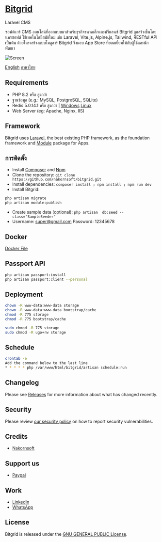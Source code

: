 # [Bitgrid](https://github.com/nakornsoft/bitgrid)
Laravel CMS

ซอฟต์แวร์ CMS ออนไลน์ที่ออกแบบมาสำหรับธุรกิจขนาดเล็กและฟรีแลนซ์ Bitgrid ถูกสร้างขึ้นโดยนครซอฟต์ ใช้เทคโนโลยีสมัยใหม่ เช่น Laravel, Vite.js, Alpine.js, Tailwind, RESTful API เป็นต้น ด้วยโครงสร้างแบบโมดูลาร์ Bitgrid จึงมอบ App Store ที่ยอดเยี่ยมให้กับผู้ใช้และนักพัฒนา

![Screen](https://www.nakornsoft.com/wp-content/uploads/2025/02/bitgrid.png "Dashboards")

[English](README.md)
[ภาษาไทย](README-TH.md)

## Requirements

* PHP 8.2 หรือ สูงกว่า
* ฐานข้อมูล (e.g.: MySQL, PostgreSQL, SQLite)
* Redis 5.0.14.1 หรือ สูงกว่า | [Windows](https://github.com/tporadowski/redis/releases/tag/v5.0.14.1) [Linux](https://redis.io/docs/latest/operate/oss_and_stack/install/install-redis/install-redis-on-linux/)
* Web Server (eg: Apache, Nginx, IIS)

## Framework

Bitgrid uses [Laravel](http://laravel.com), the best existing PHP framework, as the foundation framework and [Module](https://github.com/nWidart/laravel-modules) package for Apps.

## การติดตั้ง

* Install [Composer](https://getcomposer.org/download) and [Npm](https://nodejs.org/en/download)
* Clone the repository: `git clone https://github.com/nakornsoft/bitgrid.git`
* Install dependencies: `composer install ; npm install ; npm run dev`
* Install Bitgrid:

```bash
php artisan migrate
php artisan module:publish
```

* Create sample data (optional): `php artisan  db:seed --class="SampleSeeder"`
* Username: super@gmail.com Password: 12345678

## Docker

[Docker File](DOCKER.md)

## Passport API
```bash
php artisan passport:install
php artisan passport:client --personal
```

## Deployment
```bash
chown -R www-data:www-data storage
chown -R www-data:www-data bootstrap/cache
chmod -R 775 storage
chmod -R 775 bootstrap/cache

sudo chmod -R 775 storage
sudo chmod -R ugo+rw storage
```

## Schedule
```bash
crontab -e
Add the command below to the last line
* * * * * php /var/www/html/bitgrid/artisan schedule:run
```

## Changelog

Please see [Releases](../../releases) for more information about what has changed recently.

## Security

Please review [our security policy](https://github.com/nakornsoft/bitgrid/security/policy) on how to report security vulnerabilities.

## Credits

* [Nakornsoft](https://www.nakornsoft.com)

## Support us

* [Paypal](https://www.paypal.me/nakornsoft)

## Work

* [LinkedIn](https://www.linkedin.com/in/nakornsoft)
* [WhatsApp](https://web.whatsapp.com/send?phone=66989855565)

## License

Bitgrid is released under the [GNU GENERAL PUBLIC License](license.txt).

